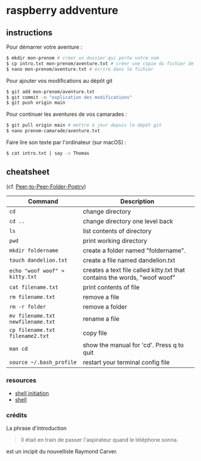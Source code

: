 # raspberry addventure

## instructions

Pour démarrer votre aventure :

```sh
$ mkdir mon-prenom # créer un dossier qui porte votre nom
$ cp intro.txt mon-prenom/aventure.txt # créer une copie du fichier de base dans ce dossier
$ nano mon-prenom/aventure.txt # ecrire dans le fichier
```

Pour ajouter vos modifications au dépôt git

```sh
$ git add mon-prenom/aventure.txt
$ git commit -m "explication des modifications"
$ git push origin main
```

Pour continuer les aventures de vos camarades :

```sh
$ git pull origin main # mettre à jour depuis le dépôt git
$ nano prenom-camarade/aventure.txt
```

Faire lire son texte par l'ordinateur (sur macOS) :

```sh
$ cat intro.txt | say -v Thomas
```

## cheatsheet

(cf. [Peer-to-Peer-Folder-Poetry](https://github.com/melaniehoff/Peer-to-Peer-Folder-Poetry/blob/master/code-societies-2020.md))

| Command                                    | Description                                   |
| ------------------------------------------ | --------------------------------------------- |
| `cd`                                       | change directory                              |
| `cd ..`                                    | change directory one level back               |
| `ls`                                       | list contents of directory                    |
| `pwd`                                      | print working directory                       |
| `mkdir foldername`                         | create a folder named "foldername".           |
| `touch dandelion.txt`                      | create a file named dandelion.txt             |
| `echo "woof woof" > kitty.txt`             | creates a text file called kitty.txt that contains the words, "woof woof"|
| `cat filename.txt`                         | print contents of file                        |
| `rm filename.txt`                          | remove a file                                 |
| `rm -r folder`                             | remove a folder                               |
| `mv filename.txt newfilename.txt`          | rename a file                                 |
| `cp filename.txt filename2.txt`            | copy file                                     |
| `man cd`                                   | show the manual for 'cd'. Press q to quit     |
| `source ~/.bash_profile`                   | restart your terminal config file             |


### resources

* [shell initiation](https://github.com/patriciogonzalezvivo/Shell-Initiation)
* [shell](https://www.fjamet.com/technologies/tangible/raspberry/shell.html)


### crédits

La phrase d'introduction

> Il était en train de passer l'aspirateur quand le téléphone sonna.

est un incipit du nouvelliste Raymond Carver.